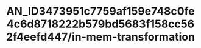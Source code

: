 ---  
schema: schema:AN_ID3473951c7759af159e748c0fe4c6d8718222b579bd5683f158cc562f4eefd447/in-mem-transformation  
title: AN_ID3473951c7759af159e748c0fe4c6d8718222b579bd5683f158cc562f4eefd447/in-mem-transformation  
organization: Sample Department  
notes: Used in 2 lineage(s)  
resources:  
  - name: AN_ID3473951c7759af159e748c0fe4c6d8718222b579bd5683f158cc562f4eefd447/in-mem-transformation 
    url: in-mem://AN_ID3473951c7759af159e748c0fe4c6d8718222b579bd5683f158cc562f4eefd447/in-mem-transformation 
    format : DataFrame  
license: None  
category:
  - Education  
maintainer: User  
maintainer_email: UserMail  
---